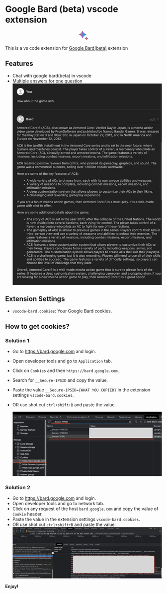 # Google Bard (beta) vscode extension

<p align="center">
  <img src="/assets/bard.png" alt="Example Image" width="30">
</p>

This is a vs code extension for [Google Bard(beta)](https://bard.google.com/) extension

## Features

* Chat with google bard(beta) in vscode
* Multiple answers for one question
  ![Example](./assets/sample.png)

## Extension Settings

* `vscode-bard.cookies`: Your Google Bard cookies.

## How to get cookies?

### Solution 1

* Go to <https://bard.google.com> and login.
* Open developer tools and go to `Application` tab.
* Click on `Cookies` and then `https://bard.google.com`.
* Search for `__Secure-1PSID` and copy the value.
* Paste the value `__Secure-1PSID={WHAT YOU COPIED}` in the extension settings `vscode-bard.cookies`.
* OR use shot cut `ctrl+shift+B` and paste the value.

  ![Example](./assets/getcookie.png)

### Solution 2

* Go to <https://bard.google.com> and login.
* Open developer tools and go to network tab.
* Click on any request of the host `bard.google.com` and copy the value of `Cookie` header.
* Paste the value in the extension settings `vscode-bard.cookies`.
* OR use shot cut `ctrl+shift+B` and paste the value.
  ![Example2](./assets/getcookie2.png)

**Enjoy!**
